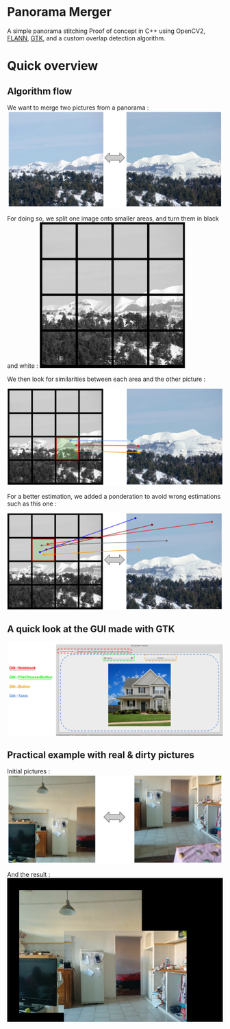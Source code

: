 # Panorama Merger

A simple panorama stitching Proof of concept in C++ using OpenCV2, [FLANN](http://docs.opencv.org/2.4.11/modules/flann/doc/flann_fast_approximate_nearest_neighbor_search.html), [GTK](https://www.gtk.org/), and a custom overlap detection algorithm.

# Quick overview

## Algorithm flow

We want to merge two pictures from a panorama : 
![](https://github.com/maximetouroute/Projet_Panorama/blob/master/readme_img/1.jpg)

For doing so, we split one image onto smaller areas, and turn them in black and white :
![](https://github.com/maximetouroute/Projet_Panorama/blob/master/readme_img/2.jpg)

We then look for similarities between each area and the other picture :

![](https://github.com/maximetouroute/Projet_Panorama/blob/master/readme_img/3.jpg)

For a better estimation, we added a ponderation to avoid wrong estimations such as this one : 

![](https://github.com/maximetouroute/Projet_Panorama/blob/master/readme_img/4.jpg)



## A quick look at the GUI made with GTK

![](https://github.com/maximetouroute/Projet_Panorama/blob/master/readme_img/5.jpg)



## Practical example with real & dirty pictures

Initial pictures :
![](https://github.com/maximetouroute/Projet_Panorama/blob/master/readme_img/6.jpg)

And the result : 
![](https://github.com/maximetouroute/Projet_Panorama/blob/master/img/result.jpg)

